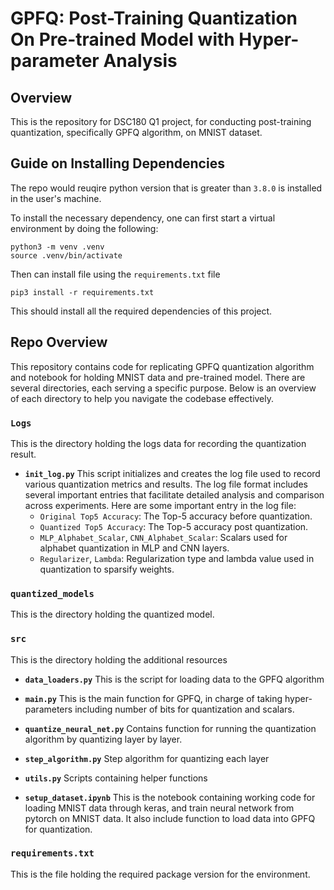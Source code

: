 # GPFQ: Post-Training Quantization On Pre-trained Model with Hyper-parameter Analysis
## Overview
This is the repository for DSC180 Q1 project, for conducting post-training quantization, specifically GPFQ algorithm, on MNIST dataset.

## Guide on Installing Dependencies

The repo would reuqire python version that is greater than `3.8.0` is installed in the user's 
machine.

To install the necessary dependency, one can first start a virtual environment
by doing the following: 
```
python3 -m venv .venv
source .venv/bin/activate
```
Then can install file using the `requirements.txt` file
```
pip3 install -r requirements.txt
```
This should install all the required dependencies of this project. 

## Repo Overview

This repository contains code for replicating GPFQ quantization algorithm and notebook for holding MNIST data and pre-trained model. There are several directories, each serving a specific purpose. Below is an overview of each directory to help you navigate the codebase effectively.

### `Logs`

This is the directory holding the logs data for recording the quantization result. 

- **`init_log.py`**
    This script initializes and creates the log file used to record various quantization metrics and results. The log file format includes several important entries that facilitate detailed analysis and comparison across experiments. Here are some important entry in the log file:
    - `Original Top5 Accuracy`: The Top-5 accuracy before quantization.
    - `Quantized Top5 Accuracy`: The Top-5 accuracy post quantization.
    - `MLP_Alphabet_Scalar`, `CNN_Alphabet_Scalar`: Scalars used for alphabet quantization in MLP and CNN layers.
    - `Regularizer`, `Lambda`: Regularization type and lambda value used in quantization to sparsify weights.

### `quantized_models`

This is the directory holding the quantized model.

### `src`

This is the directory holding the additional resources

- **`data_loaders.py`**
    This is the script for loading data to the GPFQ algorithm

- **`main.py`**
    This is the main function for GPFQ, in charge of taking hyper-parameters including number of bits for quantization and scalars.

- **`quantize_neural_net.py`**
    Contains function for running the quantization algorithm by quantizing layer by layer.

- **`step_algorithm.py`**
    Step algorithm for quantizing each layer

- **`utils.py`**
    Scripts containing helper functions

- **`setup_dataset.ipynb`**
    This is the notebook containing working code for loading MNIST data through keras, and train neural network from pytorch on MNIST data. It also include function to load data into GPFQ for quantization.

### `requirements.txt`

This is the file holding the required package version for the environment.

